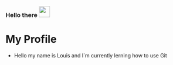 ### Hello there <img src="https://raw.githubusercontent.com/Louis-bns/Louis-bns/master/wave.gif" width="30px">


# My Profile
 * Hello my name is Louis and I`m currently lerning how to use Git



